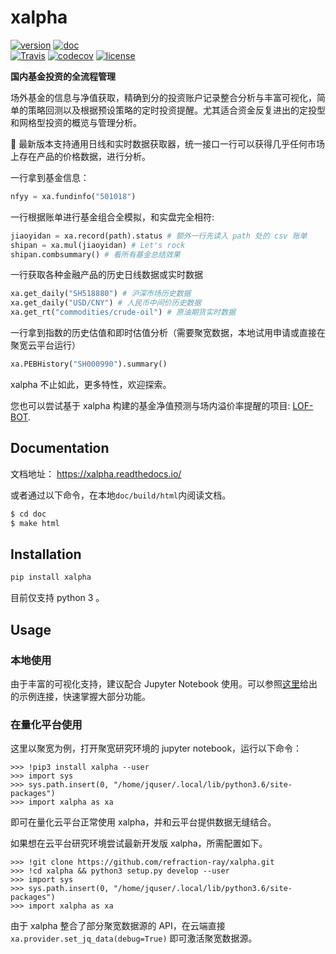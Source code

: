 xalpha
========

[![version](https://img.shields.io/pypi/v/xalpha.svg)](https://pypi.org/project/xalpha/)
[![doc](https://readthedocs.org/projects/xalpha/badge/?style=flat)](https://xalpha.readthedocs.io/) 	
[![Travis](https://api.travis-ci.org/refraction-ray/xalpha.svg)](https://travis-ci.org/refraction-ray/xalpha)
[![codecov](https://codecov.io/gh/refraction-ray/xalpha/branch/master/graph/badge.svg)](https://codecov.io/gh/refraction-ray/xalpha)
[![license](https://img.shields.io/:license-mit-blue.svg)](https://badges.mit-license.org/)

**国内基金投资的全流程管理**

场外基金的信息与净值获取，精确到分的投资账户记录整合分析与丰富可视化，简单的策略回测以及根据预设策略的定时投资提醒。尤其适合资金反复进出的定投型和网格型投资的概览与管理分析。

🎉 最新版本支持通用日线和实时数据获取器，统一接口一行可以获得几乎任何市场上存在产品的价格数据，进行分析。

一行拿到基金信息：

```python
nfyy = xa.fundinfo("501018")
```

一行根据账单进行基金组合全模拟，和实盘完全相符:

```python
jiaoyidan = xa.record(path).status # 额外一行先读入 path 处的 csv 账单
shipan = xa.mul(jiaoyidan) # Let's rock
shipan.combsummary() # 看所有基金总结效果
```

一行获取各种金融产品的历史日线数据或实时数据

```python
xa.get_daily("SH518880") # 沪深市场历史数据
xa.get_daily("USD/CNY") # 人民币中间价历史数据
xa.get_rt("commodities/crude-oil") # 原油期货实时数据
```

一行拿到指数的历史估值和即时估值分析（需要聚宽数据，本地试用申请或直接在聚宽云平台运行）
```python
xa.PEBHistory("SH000990").summary()
```

xalpha 不止如此，更多特性，欢迎探索。

您也可以尝试基于 xalpha 构建的基金净值预测与场内溢价率提醒的项目: [LOF-BOT](https://github.com/refraction-ray/lof-bot).

## Documentation

文档地址： https://xalpha.readthedocs.io/ 

或者通过以下命令，在本地`doc/build/html`内阅读文档。

```bash
$ cd doc
$ make html
```


## Installation

```bash
pip install xalpha
```

目前仅支持 python 3 。

## Usage

### 本地使用

由于丰富的可视化支持，建议配合 Jupyter Notebook 使用。可以参照[这里](https://xalpha.readthedocs.io/en/latest/demo.html)给出的示例连接，快速掌握大部分功能。

### 在量化平台使用

这里以聚宽为例，打开聚宽研究环境的 jupyter notebook，运行以下命令：

```
>>> !pip3 install xalpha --user
>>> import sys
>>> sys.path.insert(0, "/home/jquser/.local/lib/python3.6/site-packages")
>>> import xalpha as xa
```

即可在量化云平台正常使用 xalpha，并和云平台提供数据无缝结合。

如果想在云平台研究环境尝试最新开发版 xalpha，所需配置如下。

```
>>> !git clone https://github.com/refraction-ray/xalpha.git
>>> !cd xalpha && python3 setup.py develop --user
>>> import sys
>>> sys.path.insert(0, "/home/jquser/.local/lib/python3.6/site-packages")
>>> import xalpha as xa
```

由于 xalpha 整合了部分聚宽数据源的 API，在云端直接 ``xa.provider.set_jq_data(debug=True)`` 即可激活聚宽数据源。